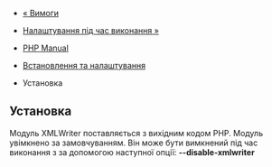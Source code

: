 - [« Вимоги](xmlwriter.requirements.md)
- [Налаштування під час виконання »](xmlwriter.configuration.md)

- [PHP Manual](index.md)
- [Встановлення та налаштування](xmlwriter.setup.md)
- Установка

## Установка

Модуль XMLWriter поставляється з вихідним кодом PHP. Модуль
увімкнено за замовчуванням. Він може бути вимкнений під час виконання з
за допомогою наступної опції: **--disable-xmlwriter**
